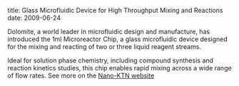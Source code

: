 title: Glass Microfluidic Device for High Throughput Mixing and Reactions 
date: 2009-06-24 

Dolomite, a world leader in microfluidic design and manufacture, has introduced the 1ml Microreactor Chip,
a glass microfluidic device designed for the mixing and reacting of two or three liquid reagent streams.
<!--break-->
Ideal for solution phase chemistry, including compound synthesis and reaction kinetics studies, this chip enables rapid mixing across a wide range of flow rates. See more on the [Nano-KTN website](http://newsweaver.co.uk/mntnetwork/e_article001471475.cfm?x=bfJtH9B,b58dPr8C)